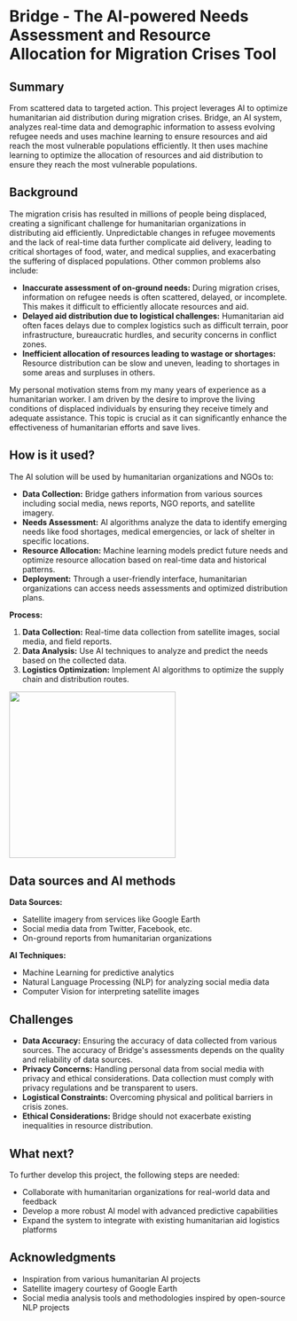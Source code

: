 # Bridge - The AI-powered Needs Assessment and Resource Allocation for Migration Crises Tool

## Summary

From scattered data to targeted action. This project leverages AI to optimize humanitarian aid distribution during migration crises. Bridge, an AI system, analyzes real-time data and demographic information to assess evolving refugee needs and uses machine learning to ensure resources and aid reach the most vulnerable populations efficiently. It then uses machine learning to optimize the allocation of resources and aid distribution to ensure they reach the most vulnerable populations.

## Background

The migration crisis has resulted in millions of people being displaced, creating a significant challenge for humanitarian organizations in distributing aid efficiently. Unpredictable changes in refugee movements and the lack of real-time data further complicate aid delivery, leading to critical shortages of food, water, and medical supplies, and exacerbating the suffering of displaced populations. Other common problems also include:
* **Inaccurate assessment of on-ground needs:** During migration crises, information on refugee needs is often scattered, delayed, or incomplete. This makes it difficult to efficiently allocate resources and aid.
* **Delayed aid distribution due to logistical challenges:** Humanitarian aid often faces delays due to complex logistics such as difficult terrain, poor infrastructure, bureaucratic hurdles, and security concerns in conflict zones. 
* **Inefficient allocation of resources leading to wastage or shortages:** Resource distribution can be slow and uneven, leading to shortages in some areas and surpluses in others.

My personal motivation stems from my many years of experience as a humanitarian worker. I am driven by the desire to improve the living conditions of displaced individuals by ensuring they receive timely and adequate assistance. This topic is crucial as it can significantly enhance the effectiveness of humanitarian efforts and save lives.

## How is it used?

The AI solution will be used by humanitarian organizations and NGOs to:
* **Data Collection:** Bridge gathers information from various sources including social media, news reports, NGO reports, and satellite imagery.
* **Needs Assessment:** AI algorithms analyze the data to identify emerging needs like food shortages, medical emergencies, or lack of shelter in specific locations.
* **Resource Allocation:** Machine learning models predict future needs and optimize resource allocation based on real-time data and historical patterns.
* **Deployment:** Through a user-friendly interface, humanitarian organizations can access needs assessments and optimized distribution plans.


**Process:**
1. **Data Collection:** Real-time data collection from satellite images, social media, and field reports.
2. **Data Analysis:** Use AI techniques to analyze and predict the needs based on the collected data.
3. **Logistics Optimization:** Implement AI algorithms to optimize the supply chain and distribution routes.

<img src="https://upload.wikimedia.org/wikipedia/commons/thumb/7/76/Refugee_camp%2C_Bossaso.jpg/800px-Refugee_camp%2C_Bossaso.jpg" width="300">

## Data sources and AI methods

**Data Sources:**
* Satellite imagery from services like Google Earth
* Social media data from Twitter, Facebook, etc.
* On-ground reports from humanitarian organizations

**AI Techniques:**
* Machine Learning for predictive analytics
* Natural Language Processing (NLP) for analyzing social media data
* Computer Vision for interpreting satellite images

## Challenges

* **Data Accuracy:** Ensuring the accuracy of data collected from various sources. The accuracy of Bridge's assessments depends on the quality and reliability of data sources.
* **Privacy Concerns:** Handling personal data from social media with privacy and ethical considerations. Data collection must comply with privacy regulations and be transparent to users.
* **Logistical Constraints:** Overcoming physical and political barriers in crisis zones.
* **Ethical Considerations:** Bridge should not exacerbate existing inequalities in resource distribution.

## What next?

To further develop this project, the following steps are needed:
* Collaborate with humanitarian organizations for real-world data and feedback
* Develop a more robust AI model with advanced predictive capabilities
* Expand the system to integrate with existing humanitarian aid logistics platforms

## Acknowledgments

* Inspiration from various humanitarian AI projects
* Satellite imagery courtesy of Google Earth
* Social media analysis tools and methodologies inspired by open-source NLP projects
